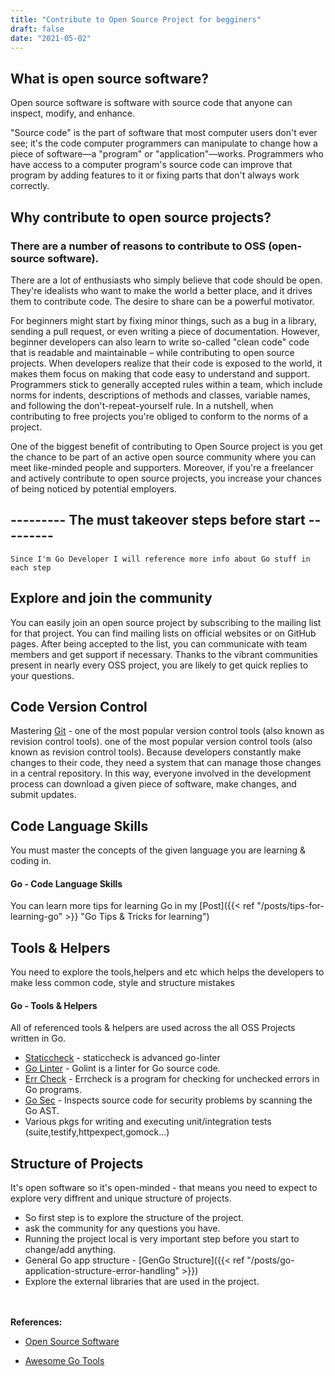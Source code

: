 ```yaml
---
title: "Contribute to Open Source Project for begginers"
draft: false
date: "2021-05-02"
---
```

## What is open source software?
Open source software is software with source code that anyone can inspect, modify, and enhance.

"Source code" is the part of software that most computer users don't ever see; it's the code computer programmers can manipulate to change how a piece of software—a "program" or "application"—works. Programmers who have access to a computer program's source code can improve that program by adding features to it or fixing parts that don't always work correctly.

## Why contribute to open source projects?

### There are a number of reasons to contribute to OSS (open-source software). 
There are a lot of enthusiasts who simply believe that code should be open. They're idealists who want to make the world a better place, and it drives them to contribute code. The desire to share can be a powerful motivator.

For beginners might start by fixing minor things, such as a bug in a library, 
sending a pull request,
or even writing a piece of documentation. 
However, beginner developers can also learn to write so-called "clean code" 
code that is readable and maintainable – while contributing to open source projects. 
When developers realize that their code is exposed to the world, 
it makes them focus on making that code easy to understand and support.
Programmers stick to generally accepted rules within
a team, which include norms for indents,
descriptions of methods and classes, variable names, and following the don't-repeat-yourself rule. In a nutshell, when contributing to free projects you're obliged to conform to the norms of a project.

One of the biggest benefit of contributing to Open Source project is you get the chance to be part of an active open source community where you can meet like-minded people and supporters. Moreover, if you're a freelancer and actively contribute to open source projects, you increase your chances of being noticed by potential employers.

## --------- The must takeover steps before start ---------
    Since I'm Go Developer I will reference more info about Go stuff in each step
## Explore and join the community
You can easily join an open source project by subscribing to the mailing list for that project. You can find mailing lists on official websites or on GitHub pages. After being accepted to the list, you can communicate with team members and get support if necessary. Thanks to the vibrant communities present in nearly every OSS project, you are likely to get quick replies to your questions.

## Code Version Control
Mastering [Git](https://git-scm.com) - one of the most popular version control tools (also known as revision control tools). 
one of the most popular version control tools (also known as revision control tools). Because developers constantly make changes to their code, they need a system that can manage those changes in a central repository. In this way, everyone involved in the development process can download a given piece of software, make changes, and submit updates.

## Code Language Skills
You must master the concepts of the given language you are learning & coding in.

#### Go - Code Language Skills
You can learn more tips for learning Go in my [Post]({{< ref "/posts/tips-for-learning-go" >}} "Go Tips & Tricks for learning")



## Tools & Helpers
You need to explore the tools,helpers and etc which helps the developers to make less common code, style and structure mistakes
#### Go - Tools & Helpers
All of referenced tools & helpers are used across the all OSS Projects written in Go.
- [Staticcheck](https://staticcheck.io) - staticcheck is advanced go-linter
- [Go Linter](https://github.com/golang/lint) - Golint is a linter for Go source code.
- [Err Check](https://github.com/kisielk/errcheck) - Errcheck is a program for checking for unchecked errors in Go programs.
- [Go Sec](https://github.com/securego/gosec) - Inspects source code for security problems by scanning the Go AST.
- Various pkgs for writing and executing unit/integration tests (suite,testify,httpexpect,gomock...)

## Structure of Projects
It's open software so it's open-minded - that means you need to expect to explore very diffrent and unique structure of projects.

- So first step is to explore the structure of the project.
- ask the community for any questions you have.
- Running the project local is very important step before you start to change/add anything.
- General Go app structure -  [GenGo Structure]({{< ref "/posts/go-application-structure-error-handling" >}})
- Explore the external libraries that are used in the project.

\
\
**References:**

* [Open Source Software](https://opensource.com/resources/what-open-source)

* [Awesome Go Tools](https://github.com/gobuild/awesome-go-tools)

